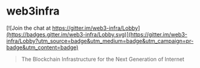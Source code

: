 # web3infra
[![Join the chat at https://gitter.im/web3-infra/Lobby](https://badges.gitter.im/web3-infra/Lobby.svg)](https://gitter.im/web3-infra/Lobby?utm_source=badge&utm_medium=badge&utm_campaign=pr-badge&utm_content=badge)
> The Blockchain Infrastructure for the  Next Generation of Internet
